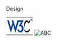 Design

![Architecture Design](./documentation/assets/w3c_home.bmp)
![ABC](https://github.com/pushkarkohli1/test-gh-pages/blob/main/documentation/assets/abc.png)
